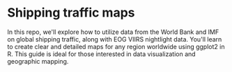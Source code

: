 # Shipping traffic maps

In this repo, we'll explore how to utilize data from the World Bank and IMF on global shipping traffic, along with EOG VIIRS nightlight data. 
You'll learn to create clear and detailed maps for any region worldwide using ggplot2 in R. 
This guide is ideal for those interested in data visualization and geographic mapping.
